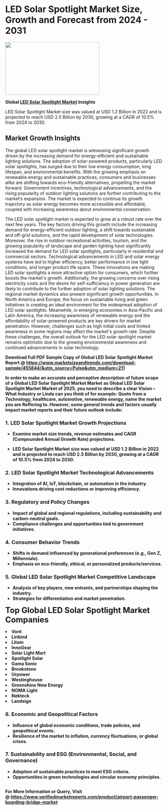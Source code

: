 <H1>LED Solar Spotlight Market Size, Growth and Forecast from 2024 - 2031</H1><img class="aligncenter size-medium wp-image-584254" src="https://thirdeyenews.in/wp-content/uploads/2024/09/Global-Market-Research-300x168.jpeg" alt="" width="300" height="168" /><p><strong>Global&nbsp;<a href="https://www.marketsizeandtrends.com/download-sample/455844/&amp;utm_source=Pulse&amp;utm_medium=211">LED Solar Spotlight Market</a> Insights</strong></p><p>LED Solar Spotlight Market size was valued at USD 1.2 Billion in 2022 and is projected to reach USD 2.5 Billion by 2030, growing at a CAGR of 10.5% from 2024 to 2030.</p><p><h2>Market Growth Insights</h2> <p>The global LED solar spotlight market is witnessing significant growth driven by the increasing demand for energy-efficient and sustainable lighting solutions. The adoption of solar-powered products, particularly LED solar spotlights, has surged due to their low energy consumption, long lifespan, and environmental benefits. With the growing emphasis on renewable energy and sustainable practices, consumers and businesses alike are shifting towards eco-friendly alternatives, propelling the market forward. Government incentives, technological advancements, and the rising popularity of outdoor lighting solutions are further contributing to the market’s expansion. The market is expected to continue its growth trajectory as solar energy becomes more accessible and affordable, coupled with increasing awareness about environmental conservation.</p> <p><strong></strong></p> <p>The LED solar spotlight market is expected to grow at a robust rate over the next few years. The key factors driving this growth include the increasing demand for energy-efficient outdoor lighting, a shift towards sustainable and off-grid solutions, and the rapid development of solar technologies. Moreover, the rise in outdoor recreational activities, tourism, and the growing popularity of landscape and garden lighting have significantly increased the demand for LED solar spotlights, particularly in residential and commercial sectors. Technological advancements in LED and solar energy systems have led to higher efficiency, better performance in low light conditions, and longer product life spans. These innovations are making LED solar spotlights a more attractive option for consumers, which further boosts the market's growth. Additionally, the growing concerns over rising electricity costs and the desire for self-sufficiency in power generation are likely to contribute to the further adoption of solar lighting solutions. The regional market dynamics also present significant growth opportunities. In North America and Europe, the focus on sustainable living and green initiatives is creating an ideal environment for the widespread adoption of LED solar spotlights. Meanwhile, in emerging economies in Asia-Pacific and Latin America, the increasing awareness of renewable energy and the affordability of solar-powered products are key drivers for market penetration. However, challenges such as high initial costs and limited awareness in some regions may affect the market's growth rate. Despite these challenges, the overall outlook for the LED solar spotlight market remains optimistic due to the growing environmental awareness and continued advancements in solar technology.</p> <p><strong></p><p><span class=""><strong>Download Full PDF Sample Copy of Global LED Solar Spotlight Market Report</strong> @ <a href="https://www.marketsizeandtrends.com/download-sample/455844/&amp;utm_source=Pulse&amp;utm_medium=211" target="_blank">https://www.marketsizeandtrends.com/download-sample/455844/&amp;utm_source=Pulse&amp;utm_medium=211</a></span></p><p>In order to make an accurate and perceptive description of future scope of a Global&nbsp;LED Solar Spotlight Market Market as Global&nbsp;LED Solar Spotlight Market Market of 2025, you need to describe a clear Vision &ndash; What Industry or Linda can you think of for example: Quote from a Technology, healthcare, automotive, renewable energy, name the market you are Reffering to. However, some general trends and factors usually impact market reports and their future outlook include:</p><h3>1.&nbsp;<strong>LED Solar Spotlight Market Growth Projections</strong></h3><ul><li>Examine market size trends, revenue estimates and CAGR (Compounded Annual Growth Rate) projections.</li><li><p>LED Solar Spotlight Market size was valued at USD 1.2 Billion in 2022 and is projected to reach USD 2.5 Billion by 2030, growing at a CAGR of 10.5% from 2024 to 2030.</p></li></ul><h3>2.&nbsp;<strong>LED Solar Spotlight Market Technological Advancements</strong></h3><ul><li>Integration of AI, IoT, blockchain, or automation in the industry.</li><li>Innovations driving cost reductions or improving efficiency.</li></ul><h3>3.&nbsp;<strong>Regulatory and Policy Changes</strong></h3><ul><li>Impact of global and regional regulations, including sustainability and carbon-neutral goals.</li><li>Compliance challenges and opportunities tied to government initiatives.</li></ul><h3>4.&nbsp;<strong>Consumer Behavior Trends</strong></h3><ul><li>Shifts in demand influenced by generational preferences (e.g., Gen Z, Millennials).</li><li>Emphasis on eco-friendly, ethical, or personalized products/services.</li></ul><h3>5.&nbsp;<strong>Global LED Solar Spotlight Market Competitive Landscape</strong></h3><ul><li>Analysis of key players, new entrants, and partnerships shaping the industry.</li><li>Strategies for differentiation and market penetration.</li></ul><p data-pm-slice="1 1 []"><span style="color: inherit; font-family: inherit; font-size: 25px;">Top Global LED Solar Spotlight Market Companies</span></p><div class="" data-test-id=""><p><li>Vont</li><li> Linkind</li><li> Litom</li><li> InnoGear</li><li> Solar Light Mart</li><li> Spotlight Solar</li><li> Gama Sonic</li><li> Brookstone</li><li> Urpower</li><li> Westinghouse</li><li> Greenshine New Energy</li><li> NOMA Light</li><li> Nekteck</li><li> Landsign</li></p></div><h3>6.&nbsp;<strong>Economic and Geopolitical Factors</strong></h3><ul><li>Influence of global economic conditions, trade policies, and geopolitical events.</li><li>Resilience of the market to inflation, currency fluctuations, or global crises.</li></ul><h3>7.&nbsp;<strong>Sustainability and ESG (Environmental, Social, and Governance)</strong></h3><ul><li>Adoption of sustainable practices to meet ESG criteria.</li><li>Opportunities in green technologies and circular economy principles.</li></ul><h2><strong style="font-size: 14px;">For More Information or Query, Visit @&nbsp;</strong><a style="background-color: #ffffff; font-size: 14px;" href="https://www.marketsizeandtrends.com/report/led-solar-spotlight-market/" target="_blank">https://www.verifiedmarketreports.com/product/airport-passenger-boarding-bridge-market</a></h2>
